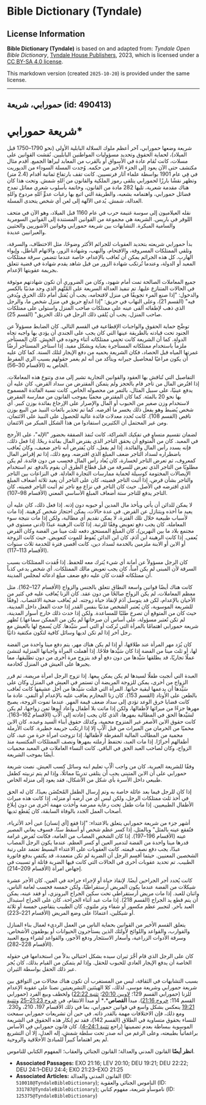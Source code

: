 # Bible Dictionary (Tyndale)

## License Information

**Bible Dictionary (Tyndale)** is based on and adapted from: _Tyndale Open Bible Dictionary_, [Tyndale House Publishers](https://tyndaleopenresources.com/), 2023, which is licensed under a [CC BY-SA 4.0 license](https://creativecommons.org/licenses/by-sa/4.0/legalcode.en).

This markdown version (created `2025-10-20`) is provided under the same license.



--------------------------------

## حمورابي، شريعة (id: 490413)

شريعة حمورابي\*
===============

شريعة وضعها حمورابي، آخر أعظم ملوك السلالة البابلية الأولى (نحو 1790–1750 قبل الميلاد)، لحماية الحقوق وتحديد مسؤوليات المواطنين البابليين. نُقشت القوانين على مسلات، كانت تُقام عادة في الأسواق أو بالقرب من المعابد ليراها الجميع. أقدم مثال مكتشف حتى الآن يعود إلى الجزء الأخير من حكمه. وُجدت المسلة السوداء من الديوريت في فِي عام 1901 بواسطة علماء آثار فرنسيين. كانت تقف بارتفاع ثمانية أقدام (2\.4 متر) وتظهر نقشًا بارزًا لحمورابي يتلقى رموز الملكية والقانون من ٱللهِ شمش. وتحت هذا كان هناك مقدمة شعرية، تليها 282 مادة من القانون، وخاتمة بأسلوب شعري مماثل تمدح فضائل حمورابي، واهتمامه بشعبه، والطريقة التي اتبع بها رغبات عدوٍّ ٱللهِ مردوخ وٱللهِ العدالة، شمش. يُدعى الآلهة إلى لعن أي شخص يتحدى المسلة.

نقله العيلاميون إلى سوسة غنيمة حرب في عام 1160 قبل الميلاد، وهو الآن في متحف اللوفر في باريس. الشريعة هي مجموعة من القوانين المستندة إلى القوانين السومرية والسامية المبكرة. التشابهات بين شريعة حمورابي وقوانين الآشوريين والحثيين والعبرانيين عديدة.

بدأ حمورابي شريعته بتحديد العقوبات للجرائم الأكثر وضوحًا، مثل الاختطاف، والسرقة، وتلقي الممتلكات المسروقة، والاقتحام، والنهب، وشهادة الزور، والاتهام الباطل، وإيواء الهارب. كل هذه الجرائم يمكن أن تُعاقب بالإعدام، خاصة عندما تتضمن سرقة ممتلكات المعبد أو الدولة، وعندما تُرتكب شهادة الزور من قبل شاهد يقدم شهادة في قضية تتعلق بجريمة عقوبتها الإعدام.

جميع المعاملات الصالحة تمت أمام شهود، وكان من الضروري أن تكون شهادتهم موثوقة في الحالات المتنازع عليها. تم تنفيذ العدالة السريعة على المُتَّهم الذي وجد مذنبًا بالكسر والدخول: "إذا صنع المرء تجويفًا في منزل لاقتحامه، يجب أن يُقتل أمام ذلك الخرق ويُدفن فيه" (القسم 21\)، وعلى النهاب في حريق: "إذا اندلع حريق في منزل شخص ما، والرجل الذي ذهب لإطفائه ألقى عينه على ممتلكات صاحب المنزل واستولى على ممتلكات صاحب المنزل، يجب أن يُلقى ذلك الرجل في ذلك الحريق" (القسم 25\).

توضَّح حماية الحقوق والواجبات الإقطاعية في القسم التالي. كان الضابط مسؤولاً عن الجنود تحت قيادته بالطريقة عينها التي كان يجب على الجندي أن يؤدي بها واجبه تجاه الدولة. كما أن الشريعة كانت تحمي ممتلكاته أثناء وجوده في الجيش. كان المستأجر ملزماً باستخدام ممتلكاته المستأجرة بعناية وبشكل مفيد. إذا استأجر المستأجر أرضًا غمرتها المياه قبل الحصاد، فكان الشريعة يحميه من دفع الإيجار لتلك السنة. كما كان عليه أن يكون مراعيًا لمحاصيل جيرانه ويتأكد من أنه لم يغمر حقولهم بسبب الري المفرط الخاص به (الأقسام 30–56\).

التفاصيل التي تُناقش بها العقود والقوانين التجارية تشير إلى مدى وتنوع هذه المعاملات. إذا اقتُرض المال من تاجر قام بالحجز ولم يتمكن المقترض من سداد القرض، كان عليه أن يدفع عينيًا، على سبيل المثال، بالتمر من محصوله الخاص. كانت نسبة الفائدة المسموح بها نحو 20 بالمئة. كما كان المقترض محميًا بموجب القانون من ممارسة المقرض لاستخدام وزن صغير من الحبوب أو المال والإصرار على الإرجاع بفائدة بوزن كبير. أي شخص يُضبط وهو يفعل ذلك يخسر ما أقرضه. كما تم تحذير بائعات النبيذ من البيع بوزن ناقص (القسم 108\). كانت تُحدد معدلات فائدة عالية للحصول على النبيذ على الائتمان، ومن غير المحتمل أن الكثيرين استفادوا من هذا الشكل المبكر من الائتمان.

لضمان تقسيم متساوٍ في تفكيك الشراكة، كانت تُنفذ الصفقة بحضور "الإله"، على الأرجح في المعبد. كان من المتوقع أن يحقق التاجر الذي يقترض المال بفائدة ربحًا. إذا فعل ذلك، فإنه يسدد رأس المال والفائدة. إذا لم يفعل، كان يُفترض أنه تاجر ضعيف، وكان يُعاقب باضطراره لسداد التاجر ضعف المبلغ الذي اقترضه. ومع ذلك، إذا تم إقراض المال كمعروف، ثم تعرض التاجر لخسارة، كان يُعاد رأس المال فحسب من دون فائدة. لم يكن مطلوبًا من التاجر الذي تعرض للسرقة من قبل قطاع الطرق أن يقوم بالدفع. تم استخدام الإيصالات المختومة كوسيلة لحماية ممارسات التجارة العادلة. في النزاعات بين التاجر والتاجر بشأن قرض، إذا أثبت التاجر قضيته، كان على التاجر أن يعيد ثلاثة أضعاف المبلغ الذي اقترضه في الأصل. حيث كان التاجر في نزاع مع تاجر ثم أثبت التاجر قضيته، كان التاجر يدفع للتاجر ستة أضعاف المبلغ الأساسي المعني (الأقسام 98–107\).

لا يمكن للدائن أن يأتي ويأخذ مال المدين أو حبوبه دون إذنه. إذا فعل ذلك، كان عليه أن يعيد ما أخذه ويتنازل عن القرض. في عدة حالات، يمكن احتجاز شخص كرهينة. إذا مات لأسباب طبيعية خلال تلك الفترة، لا يمكن تقديم أي مطالبة، ولكن إذا مات نتيجة سوء المعاملة، كان يجب دفع تعويض وفقًا للرتبة. إذا كانت الرهينة عبدًا (أدنى مستوى في مجتمع بلاد ما بين النهرين)، كان المبلغ المستحق دفعه ثلث مينا من الفضة وكان القرض يُعفى. إذا كانت الرهينة ابن آدَمَ، كان ابن الدائن يُفوط للموت كتعويض. حيث كانت الزوجة أو الابن أو الابنة ملزمين بالخدمة لسداد دين، كانت أقصى فترة للخدمة ثلاث سنوات (الأقسام 113–117\).

كان الرجل مسؤولاً عن أمانة أي شيء يُترك معه للحفظ. إذا فُقدت الممتلكات بسبب السرقة لأن المبنى لم يكن آمناً، كان يجب تعويض مالك الممتلكات. أي شخص يدعي كذباً أن ممتلكاته فُقدت كان عليه دفع ضعف مبلغ ادعائه لمجلس المدينة.

كانت هناك أيضًا قوانين واسعة النطاق تتعلق بالجنس والزواج (الأقسام 127–162\). مثل معظم المعاملات، لم يكن الزواج صالحًا من دون عقد. كان الزنا يُعاقب عليه في كثير من الأحيان بالإعدام، لكن قد يتوسل آدَمَ لإنقاذ حياة زوجته. لم يُعاقب ضحية الاغتصاب. (وفقًا للشريعة الموسوية، كان يُعتبر الشخص مذنبًا بنفس القدر إذا حدث الفعل داخل المدينة، حيث كان من المتوقع أن تصرخ طلبًا للمساعدة. ولكن إذا حدث ذلك خارج أسوار المدينة، لم تكن تُعتبر مسؤولة، على أساس أن صرخاتها لم يكن من الممكن سماعها.) تُظهر شريعة حمورابي اهتمامًا بالمرأة التي تُركت أو التي أُسر سَيِّدها. كان يُسمح لها بالعيش مع رجل آخر إذا لم تكن لديها وسائل كافية لتكون مكتفية ذاتيًا.

كان يُرَد مهر المرأة عند طلاقها، أو إذا لم يكن هناك مهر، يتم دفع مينا واحدة من الفضة لها، أو ثلث مينا من الفضة إذا كان سَيِّدها فلاحًا. إذا أهملت المرأة واجباتها المنزلية لتنشئ عملًا تجاريًا، قد يطلقها سَيِّدها من دون دفع أو قد يتزوج مرة أخرى من دون تطليقها، مما يجبرها على العيش في المنزل كخادمة.

العبدة التي أنجبت طفلًا لسيدها لم يكن يمكن بيعها. إذا تزوج الرجل امرأة مريضة، ثم قرر الزواج من أخرى، يمكن للزوجة المريضة أن تستمر في العيش في المنزل وكان على سَيِّدها أن يدعمها لبقية حياتها. المرأة التي قتلت سَيِّدها من أجل عشيقها كانت تُعاقب بالطعن على الأوتاد (القسم 153\). كان زنا المحارم يعاقب عليه بالإعدام أو النفي. عادة ما كانت قضايا خرق الوعد تؤدي إلى سداد ضعف قيمة المهر. عندما تموت الزوجة، يصبح مهرها جزءًا من ميراثها لأطفالها، ولكن إذا ماتت بلا أطفال وأعاد أبوها ثمن زواجها، لم يكن لسَيِّدها الحق في المطالبة بمهرها، الذي كان يجب إعادته إلى ٱلْأبِ (الأقسام 162–163\). كانت حقوق الابن الأصغر غير المتزوج محمية، وكذلك حقوق أبناء السيد وعبده. كان الابن محميًا من الحرمان من الميراث من قبل ٱلْأبِ إلا إذا ارتكب جريمة خطيرة. كانت الأرملة محمية من المطالب المالية المفرطة لأطفالها. إذا تزوجت امرأة حرة من عبد، كان أطفالهم أحرارًا. إذا مات العبد، تحتفظ أرملته بمهرها ونصف الممتلكات المكتسبة منذ الزواج، وكان لصاحب العبد الحق في الباقي. كانت النساء العاملات في المعبد محميات أيضًا بموجب الشريعة.

وفقًا للشريعة العبرية، كان من واجب ٱلْأبِ تعليم ابنه وسائل كسب العيش. نصت شريعة حمورابي على أن الابن المتبنى يجب أن يتلقى تدريبًا مماثلًا، وإذا لم يتم تربيته كطفل طبيعي داخل الأسرة بأي شكل من الأشكال، فقد يعود إلى منزله الخاص.

إذا كان للرجل فيما بعد عائلة خاصة به وتم إرسال الطفل المُحتّضَن بعيدًا، كان له الحق في أخذ ثلث ممتلكات الرجل، ولكن ليس أي من أرضه أو منزله، إذا كانت هذه ميراث الأطفال الطبيعيين. إذا مات طفل تحت رعاية ممرضة وأخذت مهمة أخرى من دون إبلاغ أصحاب العمل الجدد بالوفاة السابقة، كان يُقطع ثديها.

أشهر جزء من شريعة حمورابي يتعلق بالاعتداء: "إذا فقع \[أي إنسان] عين أحد الأثرياء، فتُفقع عينه بالمثل" وبالمثل، إذا كسر عظم شخص أو أسقط سنًا، فسوف يعاني المصير عينه (الأقسام 196–197\). إذا كان الشخص المصاب من العامة، فكانت تُفرض غرامة قدرها مينا واحدة من الفضة لتدمير العين أو كسر العظم. عندما يكون الرجل المصاب عبدًا، يجب دفع نصف قيمته. كانت العقوبات على الاعتداء البسيط تعتمد على رتبة الشخصين المعنيين. حيثما أقسم الرجل أن الضربة لم تكن متعمدة، قد يكتفي بدفع فاتورة الطبيب. تم تحديد عقوبات أخرى في الحالات التي كانت فيها الضربة قاتلة أو تسببت في إجهاض امرأة (الأقسام 209–214\).

كانت يُحدد أجر الجراحين أيضًا. لإنقاذ حياة أو لإجراء جراحة في العين، كان الأجر عشرة شيكلات من الفضة عندما يكون المريض أرستقراطيًا، ولكن خمسة فحسب لعامة الناس، واثنان للعبد. إذا مات مريض أرستقراطي تحت سكين الجراح البرونزي، أو فقد عينه، يمكن أن يتم قطع يد الجراح (القسم 218\). إذا مات عبد أثناء الجراحة، كان على الجراح استبدال العبد بآخر. لتجبير عظم مكسور أو شفاء وتر ملتوي، كان الطبيب يتقاضى خمسة أو ثلاثة أو شيكلين، اعتمادًا على وضع المريض (الأقسام 221–223\).

يتعلق القسم الأخير من القوانين بحماية الناس من العمل الرديء لعمال بناء المنازل والقوارب، والقواعد واللوائح لأولئك الذين يستأجرون الحيوانات أو يوظفون الأشخاص، وسرقة الأدوات الزراعية، وأسعار الاستئجار ودفع الأجور، والقواعد لشراء وبيع العبيد (الأقسام 228–282\).

كان على الرجل الذي قام أجَّرَ ثيران سيده بشكل احتيالي بدلاً من استخدامها في حقوله الخاصة أن يدفع الإيجار العادي للحبوب للحقل. وإذا لم يتمكن من القيام بذلك، كان يُجر عبر ذلك الحقل بواسطة الثيران.

بسبب التشابهات في الثقافة، ليس من المستغرب أن تكون هناك مجالات من التوافق بين شريعة حمورابي وشريعة موسى. لذلك، كلا الهيئتين التشريعيتين نصتا على عقوبة الإعدام للزنا (حمورابي القسم 129؛ [لاويين 20:10](https://ref.ly/Lev20:10)؛ [تثنية 22:22](https://ref.ly/Deut22:22)) ولخطف وبيع الفرد (حمورابي القسم 114؛ [خروج 21:16](https://ref.ly/Exod21:16)). مبدأ **القصاص***،* أو مبدأ الانتقام، في [خروج 21:23–25](https://ref.ly/Exod21:23-Exod21:25) و[تثنية 19:21](https://ref.ly/Deut19:21) ينعكس بشكل واسع في قوانين حمورابي، بما في ذلك الأقسام 197، 210، و230\. ومع ذلك، فإن الاختلافات مهمة بالقدر ذاته. في حين أن تشريعات حمورابي سمحت للنساء بحقوق متساوية في الطلاق (القسم 142\)، فقد تم إنكار هذه الحقوق في الشريعة الموسوية ببساطة بعدم تضمينها (راجع [تثنية 24:1–4](https://ref.ly/Deut24:1-Deut24:4)). كان قانون حمورابي في الأساس براغماتياً بطبيعته، وعلى الرغم من أنه صدر تحت سلطة شمش، إله العدل، إلا أن التشريع لم يعر اهتماماً كبيراً للمبادئ الأخلاقية والروحية.

**انظر أيضًا** القانون المدني والعدالة؛ القانون الجنائي والعقاب؛ المفهوم الكتابي للناموس.

* **Associated Passages:** EXO 21:16; LEV 20:10; DEU 19:21; DEU 22:22; DEU 24:1–DEU 24:4; EXO 21:23–EXO 21:25
* **Associated Articles:** القانون المدني والعدالة (ID: `510018@TyndaleBibleDictionary`); الناموس الجنائي والعقوبة (ID: `331787@TyndaleBibleDictionary`); ناموسأو شريعة، مفهوم كتابي (ID: `125375@TyndaleBibleDictionary`)

